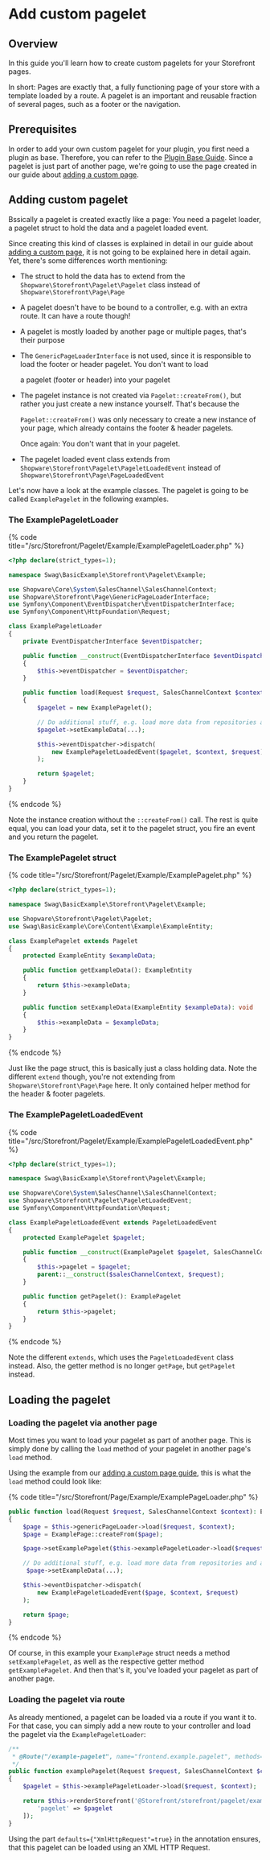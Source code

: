 # Add custom pagelet

## Overview

In this guide you'll learn how to create custom pagelets for your Storefront pages.

In short: Pages are exactly that, a fully functioning page of your store with a template loaded by a route. A pagelet is an important and reusable fraction of several pages, such as a footer or the navigation.

## Prerequisites

In order to add your own custom pagelet for your plugin, you first need a plugin as base. Therefore, you can refer to the [Plugin Base Guide](../plugin-base-guide.md). Since a pagelet is just part of another page, we're going to use the page created in our guide about [adding a custom page](add-custom-page.md).

## Adding custom pagelet

Bssically a pagelet is created exactly like a page: You need a pagelet loader, a pagelet struct to hold the data and a pagelet loaded event.

Since creating this kind of classes is explained in detail in our guide about [adding a custom page](add-custom-page.md), it is not going to be explained here in detail again. Yet, there's some differences worth mentioning:

* The struct to hold the data has to extend from the `Shopware\Storefront\Pagelet\Pagelet` class instead of `Shopware\Storefront\Page\Page`
* A pagelet doesn't have to be bound to a controller, e.g. with an extra route. It can have a route though!
* A pagelet is mostly loaded by another page or multiple pages, that's their purpose
* The `GenericPageLoaderInterface` is not used, since it is responsible to load the footer or header pagelet. You don't want to load

  a pagelet \(footer or header\) into your pagelet

* The pagelet instance is not created via `Pagelet::createFrom()`, but rather you just create a new instance yourself. That's because the

  `Pagelet::createFrom()` was only necessary to create a new instance of your page, which already contains the footer & header pagelets.

  Once again: You don't want that in your pagelet.

* The pagelet loaded event class extends from `Shopware\Storefront\Pagelet\PageletLoadedEvent` instead of `Shopware\Storefront\Page\PageLoadedEvent`

Let's now have a look at the example classes. The pagelet is going to be called `ExamplePagelet` in the following examples.

### The ExamplePageletLoader

{% code title="<plugin root>/src/Storefront/Pagelet/Example/ExamplePageletLoader.php" %}
```php
<?php declare(strict_types=1);

namespace Swag\BasicExample\Storefront\Pagelet\Example;

use Shopware\Core\System\SalesChannel\SalesChannelContext;
use Shopware\Storefront\Page\GenericPageLoaderInterface;
use Symfony\Component\EventDispatcher\EventDispatcherInterface;
use Symfony\Component\HttpFoundation\Request;

class ExamplePageletLoader
{
    private EventDispatcherInterface $eventDispatcher;

    public function __construct(EventDispatcherInterface $eventDispatcher)
    {
        $this->eventDispatcher = $eventDispatcher;
    }

    public function load(Request $request, SalesChannelContext $context): ExamplePagelet
    {
        $pagelet = new ExamplePagelet();

        // Do additional stuff, e.g. load more data from repositories and add it to page
        $pagelet->setExampleData(...);

        $this->eventDispatcher->dispatch(
            new ExamplePageletLoadedEvent($pagelet, $context, $request)
        );

        return $pagelet;
    }
}
```
{% endcode %}

Note the instance creation without the `::createFrom()` call. The rest is quite equal, you can load your data, set it to the pagelet struct, you fire an event and you return the pagelet.

### The ExamplePagelet struct

{% code title="<plugin root>/src/Storefront/Pagelet/Example/ExamplePagelet.php" %}
```php
<?php declare(strict_types=1);

namespace Swag\BasicExample\Storefront\Pagelet\Example;

use Shopware\Storefront\Pagelet\Pagelet;
use Swag\BasicExample\Core\Content\Example\ExampleEntity;

class ExamplePagelet extends Pagelet
{
    protected ExampleEntity $exampleData;

    public function getExampleData(): ExampleEntity
    {
        return $this->exampleData;
    }

    public function setExampleData(ExampleEntity $exampleData): void
    {
        $this->exampleData = $exampleData;
    }
}
```
{% endcode %}

Just like the page struct, this is basically just a class holding data. Note the different `extend` though, you're not extending from `Shopware\Storefront\Page\Page` here. It only contained helper method for the header & footer pagelets.

### The ExamplePageletLoadedEvent

{% code title="<plugin root>/src/Storefront/Pagelet/Example/ExamplePageletLoadedEvent.php" %}
```php
<?php declare(strict_types=1);

namespace Swag\BasicExample\Storefront\Pagelet\Example;

use Shopware\Core\System\SalesChannel\SalesChannelContext;
use Shopware\Storefront\Pagelet\PageletLoadedEvent;
use Symfony\Component\HttpFoundation\Request;

class ExamplePageletLoadedEvent extends PageletLoadedEvent
{
    protected ExamplePagelet $pagelet;

    public function __construct(ExamplePagelet $pagelet, SalesChannelContext $salesChannelContext, Request $request)
    {
        $this->pagelet = $pagelet;
        parent::__construct($salesChannelContext, $request);
    }

    public function getPagelet(): ExamplePagelet
    {
        return $this->pagelet;
    }
}
```
{% endcode %}

Note the different `extends`, which uses the `PageletLoadedEvent` class instead. Also, the getter method is no longer `getPage`, but `getPagelet` instead.

## Loading the pagelet

### Loading the pagelet via another page

Most times you want to load your pagelet as part of another page. This is simply done by calling the `load` method of your pagelet in another page's `load` method.

Using the example from our [adding a custom page guide](add-custom-page.md), this is what the `load` method could look like:

{% code title="<plugin root>/src/Storefront/Page/Example/ExamplePageLoader.php" %}
```php
public function load(Request $request, SalesChannelContext $context): ExamplePage
{
    $page = $this->genericPageLoader->load($request, $context);
    $page = ExamplePage::createFrom($page);

    $page->setExamplePagelet($this->examplePageletLoader->load($request, $context));

    // Do additional stuff, e.g. load more data from repositories and add it to page
     $page->setExampleData(...);

    $this->eventDispatcher->dispatch(
        new ExamplePageletLoadedEvent($page, $context, $request)
    );

    return $page;
}
```
{% endcode %}

Of course, in this example your `ExamplePage` struct needs a method `setExamplePagelet`, as well as the respective getter method `getExamplePagelet`. And then that's it, you've loaded your pagelet as part of another page.

### Loading the pagelet via route

As already mentioned, a pagelet can be loaded via a route if you want it to. For that case, you can simply add a new route to your controller and load the pagelet via the `ExamplePageletLoader`:

```php
/**
 * @Route("/example-pagelet", name="frontend.example.pagelet", methods={"POST"}, defaults={"XmlHttpRequest"=true})
 */
public function examplePagelet(Request $request, SalesChannelContext $context): Response
{
    $pagelet = $this->examplePageletLoader->load($request, $context);

    return $this->renderStorefront('@Storefront/storefront/pagelet/example/index.html.twig', [
        'pagelet' => $pagelet
    ]);
}
```

Using the part `defaults={"XmlHttpRequest"=true}` in the annotation ensures, that this pagelet can be loaded using an XML HTTP Request.

